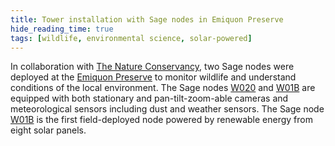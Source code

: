 ```yaml
---
title: Tower installation with Sage nodes in Emiquon Preserve
hide_reading_time: true
tags: [wildlife, environmental science, solar-powered]
---
```


In collaboration with [The Nature Conservancy](https://www.nature.org/), two Sage nodes were deployed at the [Emiquon Preserve](https://www.nature.org/en-us/get-involved/how-to-help/places-we-protect/emiquon/) to monitor wildlife and understand conditions of the local environment. The Sage nodes [W020](https://portal.sagecontinuum.org/node/W020) and [W01B](https://portal.sagecontinuum.org/node/W01B) are equipped with both stationary and pan-tilt-zoom-able cameras and meteorological sensors including dust and weather sensors. The Sage node [W01B](https://portal.sagecontinuum.org/node/W01B) is the first field-deployed node powered by renewable energy from eight solar panels.